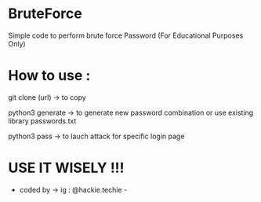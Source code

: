 # BruteForce
Simple code to perform brute force Password (For Educational Purposes Only)

How to use :
============
git clone (url) -> to copy

python3 generate -> to generate new password combination or use existing library passwords.txt

python3 pass -> to lauch attack for specific login page


**USE IT WISELY !!!**
============
- coded by -> ig : @hackie.techie -
